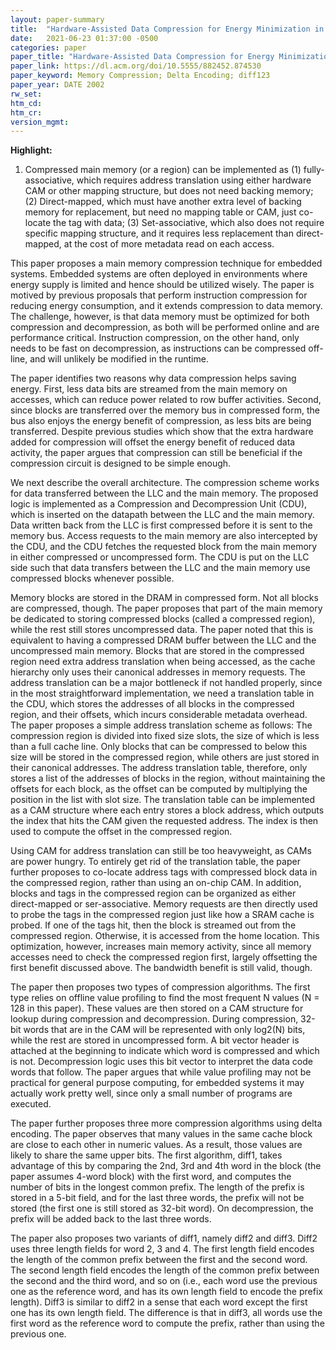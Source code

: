 ```yaml
---
layout: paper-summary
title:  "Hardware-Assisted Data Compression for Energy Minimization in Systems with Embedded Processors"
date:   2021-06-23 01:37:00 -0500
categories: paper
paper_title: "Hardware-Assisted Data Compression for Energy Minimization in Systems with Embedded Processors"
paper_link: https://dl.acm.org/doi/10.5555/882452.874530
paper_keyword: Memory Compression; Delta Encoding; diff123
paper_year: DATE 2002
rw_set:
htm_cd:
htm_cr:
version_mgmt:
---
```


**Highlight:**

1. Compressed main memory (or a region) can be implemented as (1) fully-associative, which requires address translation
   using either hardware CAM or other mapping structure, but does not need backing memory; 
   (2) Direct-mapped, which must have another extra level of backing memory for replacement, but need no mapping 
   table or CAM, just co-locate the tag with data;
   (3) Set-associative, which also does not require specific mapping structure, and it requires less replacement 
   than direct-mapped, at the cost of more metadata read on each access.


This paper proposes a main memory compression technique for embedded systems. Embedded systems are often deployed in
environments where energy supply is limited and hence should be utilized wisely.
The paper is motived by previous proposals that perform instruction compression for reducing energy consumption,
and it extends compression to data memory.
The challenge, however, is that data memory must be optimized for both compression and decompression, as both will
be performed online and are performance critical. Instruction compression, on the other hand, only needs to be fast 
on decompression, as instructions can be compressed off-line, and will unlikely be modified in the runtime.

The paper identifies two reasons why data compression helps saving energy. First, less data bits are streamed from
the main memory on accesses, which can reduce power related to row buffer activities.
Second, since blocks are transferred over the memory bus in compressed form, the bus also enjoys the energy benefit
of compression, as less bits are being transferred.
Despite previous studies which show that the extra hardware added for compression will offset the energy benefit 
of reduced data activity, the paper argues that compression can still be beneficial if the compression circuit
is designed to be simple enough.

We next describe the overall architecture. The compression scheme works for data transferred between the LLC and the
main memory. The proposed logic is implemented as a Compression and Decompression Unit (CDU), which is inserted
on the datapath between the LLC and the main memory. Data written back from the LLC is first compressed before it is
sent to the memory bus. Access requests to the main memory are also intercepted by the CDU, and the CDU fetches
the requested block from the main memory in either compressed or uncompressed form. 
The CDU is put on the LLC side such that data transfers between the LLC and the main memory use compressed blocks
whenever possible.

Memory blocks are stored in the DRAM in compressed form. Not all blocks are compressed, though. The paper proposes
that part of the main memory be dedicated to storing compressed blocks (called a compressed region), while the 
rest still stores uncompressed data. The paper noted that this is equivalent to having a compressed DRAM buffer 
between the LLC and the uncompressed main memory.
Blocks that are stored in the compressed region need extra address translation when being accessed, as the cache
hierarchy only uses their canonical addresses in memory requests.
The address translation can be a major bottleneck if not handled properly, since in the most straightforward
implementation, we need a translation table in the CDU, which stores the addresses of all blocks in the 
compressed region, and their offsets, which incurs considerable metadata overhead.
The paper proposes a simple address translation scheme as follows: The compression region is divided into fixed size
slots, the size of which is less than a full cache line. Only blocks that can be compressed to below this size will
be stored in the compressed region, while others are just stored in their canonical addresses.
The address translation table, therefore, only stores a list of the addresses of blocks in the region, without 
maintaining the offsets for each block, as the offset can be computed by multiplying the position in the list with
slot size.
The translation table can be implemented as a CAM structure where each entry stores a block address, which outputs the
index that hits the CAM given the requested address. The index is then used to compute the offset in the compressed 
region.

Using CAM for address translation can still be too heavyweight, as CAMs are power hungry.
To entirely get rid of the translation table, the paper further proposes to co-locate address tags with compressed
block data in the compressed region, rather than using an on-chip CAM.
In addition, blocks and tags in the compressed region can be organized as either direct-mapped or ser-associative.
Memory requests are then directly used to probe the tags in the compressed region just like how a SRAM cache is
probed. If one of the tags hit, then the block is streamed out from the compressed region. 
Otherwise, it is accessed from the home location. 
This optimization, however, increases main memory activity, since all memory accesses need to check the 
compressed region first, largely offsetting the first benefit discussed above.
The bandwidth benefit is still valid, though.

The paper then proposes two types of compression algorithms.
The first type relies on offline value profiling to find the most frequent N values (N = 128 in this paper).
These values are then stored on a CAM structure for lookup during compression and decompression.
During compression, 32-bit words that are in the CAM will be represented with only log2(N) bits, while 
the rest are stored in uncompressed form. 
A bit vector header is attached at the beginning to indicate which word is compressed and which is not.
Decompression logic uses this bit vector to interpret the data code words that follow.
The paper argues that while value profiling may not be practical for general purpose computing, for embedded
systems it may actually work pretty well, since only a small number of programs are executed.

The paper further proposes three more compression algorithms using delta encoding. The paper observes that many values
in the same cache block are close to each other in numeric values. As a result, those values are likely to share the
same upper bits.
The first algorithm, diff1, takes advantage of this by comparing the 2nd, 3rd and 4th word in the block 
(the paper assumes 4-word block) with the first word, and computes the number of bits in the longest common prefix.
The length of the prefix is stored in a 5-bit field, and for the last three words, the prefix will not be stored
(the first one is still stored as 32-bit word).
On decompression, the prefix will be added back to the last three words.

The paper also proposes two variants of diff1, namely diff2 and diff3.
Diff2 uses three length fields for word 2, 3 and 4. The first length field encodes the length of the common prefix
between the first and the second word. The second length field encodes the length of the common prefix
between the second and the third word, and so on (i.e., each word use the previous one as the reference word,
and has its own length field to encode the prefix length). 
Diff3 is similar to diff2 in a sense that each word except the first one has its own length field. The difference
is that in diff3, all words use the first word as the reference word to compute the prefix, rather than
using the previous one.
